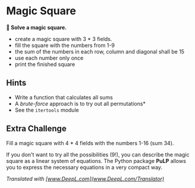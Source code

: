 
# Magic Square

**🎯 Solve a magic square.**

* create a magic square with 3 * 3 fields.
* fill the square with the numbers from 1-9
* the sum of the numbers in each row, column and diagonal shall be 15
* use each number only once
* print the finished square

## Hints

* Write a function that calculates all sums
* A *brute-force* approach is to try out all permutations*
* See the `itertools` module

## Extra Challenge

Fill a magic square with 4 * 4 fields with the numbers 1-16 (sum 34).

If you don't want to try all the possibilities (9!), you can describe the magic square as a linear system of equations.
The Python package **PuLP** allows you to express the necessary equations in a very compact way.

*Translated with [www.DeepL.com](www.DeepL.com/Translator)*
